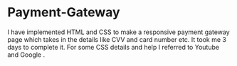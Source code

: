 # Payment-Gateway
I have implemented HTML and CSS to make a responsive payment gateway page which takes in the details  like CVV and card number etc. It took me 3 days to complete it. For some CSS details and help I referred to Youtube and Google .
